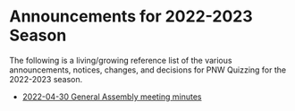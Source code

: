 # Announcements for 2022-2023 Season

The following is a living/growing reference list of the various announcements,
notices, changes, and decisions for PNW Quizzing for the 2022-2023 season.

- [2022-04-30 General Assembly meeting minutes](/district_governance/_meeting_minutes/2022-04-30.md)
